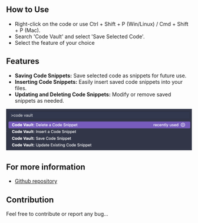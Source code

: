 ## How to Use

- Right-click on the code or use Ctrl + Shift + P (Win/Linux) / Cmd + Shift + P (Mac).
- Search 'Code Vault' and select 'Save Selected Code'.
- Select the feature of your choice

## Features

- **Saving Code Snippets:** Save selected code as snippets for future use.
- **Inserting Code Snippets:** Easily insert saved code snippets into your files.
- **Updating and Deleting Code Snippets:** Modify or remove saved snippets as needed.

![Code Snippets Feature](images/features.png)

## For more information

- [Github repository](http://code.visualstudio.com/docs/languages/markdown)

## Contribution

Feel free to contribute or report any bug...
